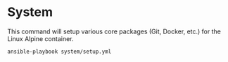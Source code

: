 # System

This command will setup various core packages (Git, Docker, etc.) for the Linux Alpine container.

```
ansible-playbook system/setup.yml
```
